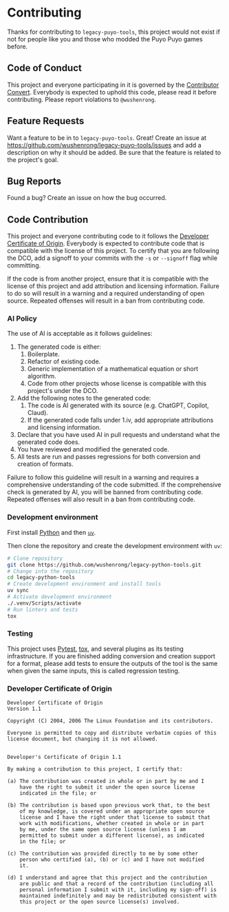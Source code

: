 # Contributing

Thanks for contributing to `legacy-puyo-tools`, this project would not exist
if not for people like you and those who modded the Puyo Puyo games before.

## Code of Conduct

This project and everyone participating in it is governed by the
[Contributor Convert](https://www.contributor-covenant.org/version/3/0/).
Everybody is expected to uphold this code, please read it before contributing.
Please report violations to `@wushenrong`.

## Feature Requests

Want a feature to be in to `legacy-puyo-tools`. Great! Create an issue at
<https://github.com/wushenrong/legacy-puyo-tools/issues> and add a description
on why it should be added. Be sure that the feature is related to the project's
goal.

## Bug Reports

Found a bug? Create an issue on how the bug occurred.

## Code Contribution

This project and everyone contributing code to it follows the
[Developer Certificate of Origin](https://developercertificate.org/). Everybody
is expected to contribute code that is compatible with the license of this
project. To certify that you are following the DCO, add a signoff to your
commits with the `-s` or `--signoff` flag while committing.

If the code is from another project, ensure that it is compatible with the
license of this project and add attribution and licensing information. Failure
to do so will result in a warning and a required understanding of open source.
Repeated offenses will result in a ban from contributing code.

### AI Policy

The use of AI is acceptable as it follows guidelines:

1.  The generated code is either:
    1.  Boilerplate.
    2.  Refactor of existing code.
    3.  Generic implementation of a mathematical equation or short algorithm.
    4.  Code from other projects whose license is compatible with this project's
        under the DCO.
2.  Add the following notes to the generated code:
    1.  The code is AI generated with its source (e.g. ChatGPT, Copilot, Claud).
    2.  If the generated code falls under 1.iv, add appropriate attributions and
        licensing information.
3.  Declare that you have used AI in pull requests and understand what the
    generated code does.
4.  You have reviewed and modified the generated code.
5.  All tests are run and passes regressions for both conversion and creation of
    formats.

Failure to follow this guideline will result in a warning and requires a
comprehensive understanding of the code submitted. If the comprehensive check
is generated by AI, you will be banned from contributing code. Repeated offenses
will also result in a ban from contributing code.

### Development environment

First install [Python](https://www.python.org) and then
[`uv`](https://docs.astral.sh/uv/).

Then clone the repository and create the development environment with `uv`:

```bash
# Clone repository
git clone https://github.com/wushenrong/legacy-python-tools.git
# Change into the repository
cd legacy-python-tools
# Create development environment and install tools
uv sync
# Activate development environment
./.venv/Scripts/activate
# Run linters and tests
tox
```

### Testing

This project uses [Pytest](https://docs.pytest.org), [tox](https://tox.wiki),
and several plugins as its testing infrastructure. If you are finished adding
conversion and creation support for a format, please add tests to ensure
the outputs of the tool is the same when given the same inputs, this is called
regression testing.

### Developer Certificate of Origin

```text
Developer Certificate of Origin
Version 1.1

Copyright (C) 2004, 2006 The Linux Foundation and its contributors.

Everyone is permitted to copy and distribute verbatim copies of this
license document, but changing it is not allowed.


Developer's Certificate of Origin 1.1

By making a contribution to this project, I certify that:

(a) The contribution was created in whole or in part by me and I
    have the right to submit it under the open source license
    indicated in the file; or

(b) The contribution is based upon previous work that, to the best
    of my knowledge, is covered under an appropriate open source
    license and I have the right under that license to submit that
    work with modifications, whether created in whole or in part
    by me, under the same open source license (unless I am
    permitted to submit under a different license), as indicated
    in the file; or

(c) The contribution was provided directly to me by some other
    person who certified (a), (b) or (c) and I have not modified
    it.

(d) I understand and agree that this project and the contribution
    are public and that a record of the contribution (including all
    personal information I submit with it, including my sign-off) is
    maintained indefinitely and may be redistributed consistent with
    this project or the open source license(s) involved.
```
